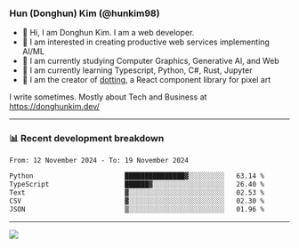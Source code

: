 ### Hun (Donghun) Kim (@hunkim98)

- 👋 Hi, I am Donghun Kim. I am a web developer. 
- 🤔 I am interested in creating productive web services implementing AI/ML
- 🔭 I am currently studying Computer Graphics, Generative AI, and Web 
- 🌱 I am currently learning Typescript, Python, C#, Rust, Jupyter
- 🎨 I am the creator of [dotting](https://github.com/hunkim98/dotting), a React component library for pixel art

I write sometimes. Mostly about Tech and Business at https://donghunkim.dev/

---
### 📊 Recent development breakdown
<!--START_SECTION:waka-->

```txt
From: 12 November 2024 - To: 19 November 2024

Python                       ███████████████▓░░░░░░░░░   63.14 %
TypeScript                   ██████▓░░░░░░░░░░░░░░░░░░   26.40 %
Text                         ▓░░░░░░░░░░░░░░░░░░░░░░░░   02.53 %
CSV                          ▓░░░░░░░░░░░░░░░░░░░░░░░░   02.30 %
JSON                         ▒░░░░░░░░░░░░░░░░░░░░░░░░   01.96 %
```

<!--END_SECTION:waka-->
---

<!-- <div align='center'> -->
  <img align="center" src="https://github-readme-stats.vercel.app/api?username=hunkim98&theme=dark&show_icons=true"/>
<!-- </div> -->
<!--
**hunkim98/hunkim98** is a ✨ _special_ ✨ repository because its `README.md` (this file) appears on your GitHub profile.

Here are some ideas to get you started:

- 🔭 I’m currently working on ...
- 🌱 I’m currently learning ...
- 👯 I’m looking to collaborate on ...
- 🤔 I’m looking for help with ...
- 💬 Ask me about ...
- 📫 How to reach me: ...
- 😄 Pronouns: ...
- ⚡ Fun fact: ...
-->
